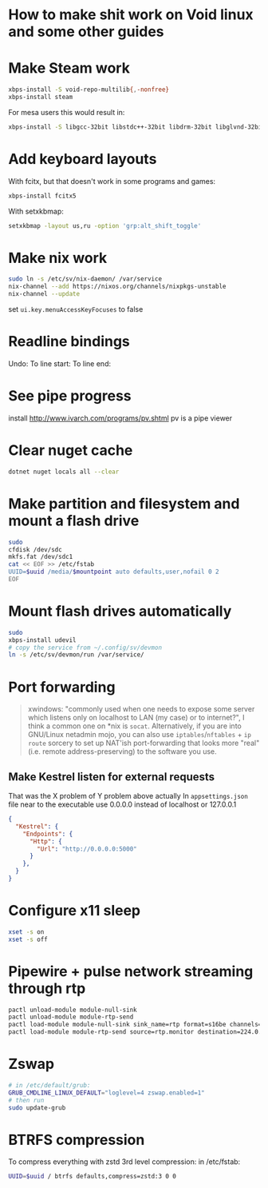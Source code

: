 # How to make shit work on Void linux and some other guides

# Make Steam work 

```bash
xbps-install -S void-repo-multilib{,-nonfree}
xbps-install steam
```

For mesa users this would result in:
```bash
xbps-install -S libgcc-32bit libstdc++-32bit libdrm-32bit libglvnd-32bit mesa-dri-32bit
```
# Add keyboard layouts

With fcitx, but that doesn't work in some programs and games:
```bash
xbps-install fcitx5
```

With setxkbmap:
```bash
setxkbmap -layout us,ru -option 'grp:alt_shift_toggle'
```

# Make nix work

```bash
sudo ln -s /etc/sv/nix-daemon/ /var/service 
nix-channel --add https://nixos.org/channels/nixpkgs-unstable 
nix-channel --update 
```

set `ui.key.menuAccessKeyFocuses` to false

# Readline bindings

Undo: <C-/>
To line start: <C-a>
To line end: <C-e>

# See pipe progress

install http://www.ivarch.com/programs/pv.shtml
pv is a pipe viewer

# Clear nuget cache

```bash
dotnet nuget locals all --clear
```

# Make partition and filesystem and mount a flash drive

```bash
sudo
cfdisk /dev/sdc
mkfs.fat /dev/sdc1
cat << EOF >> /etc/fstab
UUID=$uuid /media/$mountpoint auto defaults,user,nofail 0 2
EOF
```

# Mount flash drives automatically

```bash
sudo
xbps-install udevil
# copy the service from ~/.config/sv/devmon
ln -s /etc/sv/devmon/run /var/service/
```

# Port forwarding

> xwindows:
"commonly used when one needs to expose some server which listens only on localhost to LAN (my case) or to
internet?", I think a common one on *nix is `socat`.
Alternatively, if you are into GNU/Linux netadmin mojo, you can also use `iptables`/`nftables` + `ip route`
sorcery to set up NAT'ish port-forwarding that looks more "real" (i.e. remote address-preserving) to the software you use.

## Make Kestrel listen for external requests

That was the X problem of Y problem above actually
In `appsettings.json` file near to the executable
use 0.0.0.0 instead of localhost or 127.0.0.1

```json
{
  "Kestrel": {
    "Endpoints": {
      "Http": {
        "Url": "http://0.0.0.0:5000"
      }
    },
  }
}
```

# Configure x11 sleep

```bash
xset -s on
xset -s off
```

# Pipewire + pulse network streaming through rtp

```bash
pactl unload-module module-null-sink
pactl unload-module module-rtp-send
pactl load-module module-null-sink sink_name=rtp format=s16be channels=2 rate=48000
pactl load-module module-rtp-send source=rtp.monitor destination=224.0.0.56 port=4010 mtu=320
```

# Zswap

```bash
# in /etc/default/grub:
GRUB_CMDLINE_LINUX_DEFAULT="loglevel=4 zswap.enabled=1"
# then run
sudo update-grub
```

# BTRFS compression

To compress everything with zstd 3rd level compression:
in /etc/fstab:

```bash
UUID=$uuid / btrfs defaults,compress=zstd:3 0 0
```
